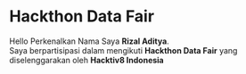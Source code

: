 # Hackthon Data Fair
Hello Perkenalkan Nama Saya **Rizal Aditya**.<br> 
Saya berpartisipasi dalam mengikuti **Hackthon Data Fair** yang diselenggarakan oleh **Hacktiv8 Indonesia**
